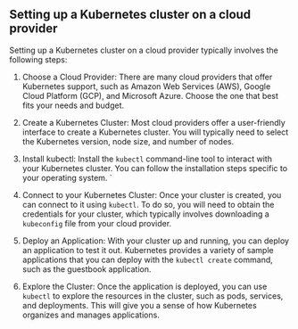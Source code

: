 ## Setting up a Kubernetes cluster on a cloud provider

Setting up a Kubernetes cluster on a cloud provider typically involves the following steps:

1. Choose a Cloud Provider: There are many cloud providers that offer Kubernetes support, such as Amazon Web Services (AWS), Google Cloud Platform (GCP), and Microsoft Azure. Choose the one that best fits your needs and budget.

2. Create a Kubernetes Cluster: Most cloud providers offer a user-friendly interface to create a Kubernetes cluster. You will typically need to select the Kubernetes version, node size, and number of nodes.

3. Install kubectl: Install the `kubectl` command-line tool to interact with your Kubernetes cluster. You can follow the installation steps specific to your operating system.
`
4. Connect to your Kubernetes Cluster: Once your cluster is created, you can connect to it using `kubectl`. To do so, you will need to obtain the credentials for your cluster, which typically involves downloading a `kubeconfig` file from your cloud provider.

5. Deploy an Application: With your cluster up and running, you can deploy an application to test it out. Kubernetes provides a variety of sample applications that you can deploy with the `kubectl create` command, such as the guestbook application.

6. Explore the Cluster: Once the application is deployed, you can use `kubectl` to explore the resources in the cluster, such as pods, services, and deployments. This will give you a sense of how Kubernetes organizes and manages applications.